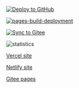 [![Deploy to GitHub](https://github.com/danyow/danyow/actions/workflows/deploy.yml/badge.svg)](https://github.com/danyow/danyow/actions/workflows/deploy.yml)

[![pages-build-deployment](https://github.com/danyow/danyow/actions/workflows/pages/pages-build-deployment/badge.svg?branch=gh-pages)](https://github.com/danyow/danyow/actions/workflows/pages/pages-build-deployment)

[![Sync to Gitee](https://github.com/danyow/danyow/actions/workflows/gitee.yml/badge.svg?branch=gh-pages)](https://github.com/danyow/danyow/actions/workflows/gitee.yml)

[//]: # ([![Crowdin]&#40;https://badges.crowdin.net/danyow/localized.svg&#41;]&#40;https://crowdin.com/project/danyow&#41;)

![statistics](https://github-readme-stats.vercel.app/api?username=danyow&include_all_commits=true)

[Vercel site](https://danyow.vercel.app/)

[Netlify site](https://danyow.netlify.app/)

[Gitee pages](https://danyow.gitee.io/)
